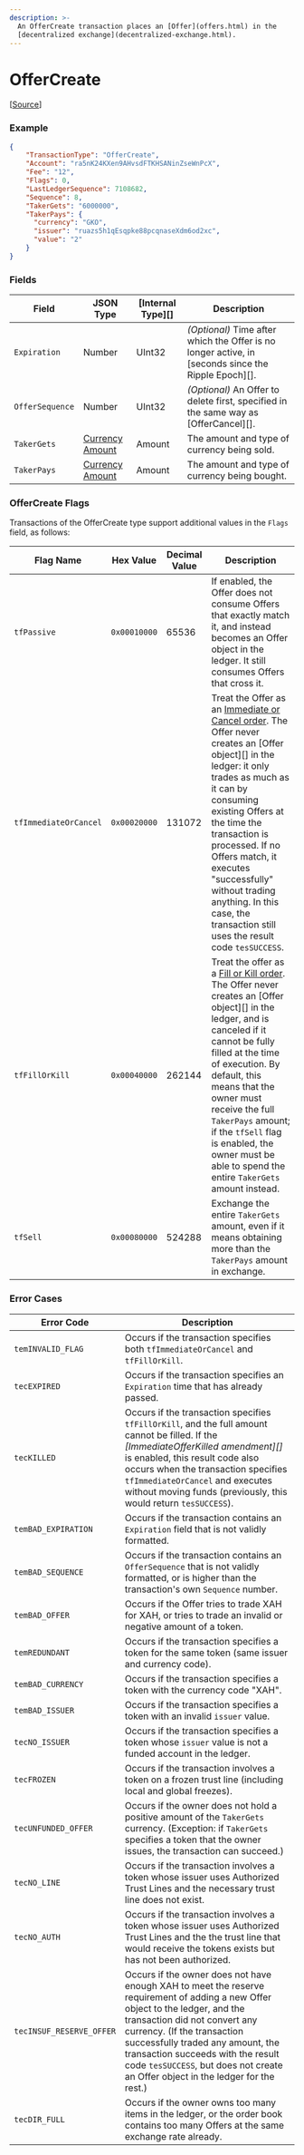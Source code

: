 ```yaml
---
description: >-
  An OfferCreate transaction places an [Offer](offers.html) in the
  [decentralized exchange](decentralized-exchange.html).
---
```


# OfferCreate

\[[Source](https://github.com/Xahau/xahaud/blob/dev/src/ripple/app/tx/impl/URIToken.cpp)]

### Example

```json
{
    "TransactionType": "OfferCreate",
    "Account": "ra5nK24KXen9AHvsdFTKHSANinZseWnPcX",
    "Fee": "12",
    "Flags": 0,
    "LastLedgerSequence": 7108682,
    "Sequence": 8,
    "TakerGets": "6000000",
    "TakerPays": {
      "currency": "GKO",
      "issuer": "ruazs5h1qEsqpke88pcqnaseXdm6od2xc",
      "value": "2"
    }
}
```

### Fields

| Field           | JSON Type                                                                                                                          | \[Internal Type]\[] | Description                                                                                           |
| --------------- | ---------------------------------------------------------------------------------------------------------------------------------- | ------------------- | ----------------------------------------------------------------------------------------------------- |
| `Expiration`    | Number                                                                                                                             | UInt32              | _(Optional)_ Time after which the Offer is no longer active, in \[seconds since the Ripple Epoch]\[]. |
| `OfferSequence` | Number                                                                                                                             | UInt32              | _(Optional)_ An Offer to delete first, specified in the same way as \[OfferCancel]\[].                |
| `TakerGets`     | [Currency Amount](https://docs.xahau.network/technical/protocol-reference/data-types/currency-formats#specifying-currency-amounts) | Amount              | The amount and type of currency being sold.                                                           |
| `TakerPays`     | [Currency Amount](https://docs.xahau.network/technical/protocol-reference/data-types/currency-formats#specifying-currency-amounts) | Amount              | The amount and type of currency being bought.                                                         |

### OfferCreate Flags

Transactions of the OfferCreate type support additional values in the `Flags` field, as follows:

| Flag Name             | Hex Value    | Decimal Value | Description                                                                                                                                                                                                                                                                                                                                                                                                                 |
| --------------------- | ------------ | ------------- | --------------------------------------------------------------------------------------------------------------------------------------------------------------------------------------------------------------------------------------------------------------------------------------------------------------------------------------------------------------------------------------------------------------------------- |
| `tfPassive`           | `0x00010000` | 65536         | If enabled, the Offer does not consume Offers that exactly match it, and instead becomes an Offer object in the ledger. It still consumes Offers that cross it.                                                                                                                                                                                                                                                             |
| `tfImmediateOrCancel` | `0x00020000` | 131072        | Treat the Offer as an [Immediate or Cancel order](http://en.wikipedia.org/wiki/Immediate\_or\_cancel). The Offer never creates an \[Offer object]\[] in the ledger: it only trades as much as it can by consuming existing Offers at the time the transaction is processed. If no Offers match, it executes "successfully" without trading anything. In this case, the transaction still uses the result code `tesSUCCESS`. |
| `tfFillOrKill`        | `0x00040000` | 262144        | Treat the offer as a [Fill or Kill order](http://en.wikipedia.org/wiki/Fill\_or\_kill). The Offer never creates an \[Offer object]\[] in the ledger, and is canceled if it cannot be fully filled at the time of execution. By default, this means that the owner must receive the full `TakerPays` amount; if the `tfSell` flag is enabled, the owner must be able to spend the entire `TakerGets` amount instead.         |
| `tfSell`              | `0x00080000` | 524288        | Exchange the entire `TakerGets` amount, even if it means obtaining more than the `TakerPays` amount in exchange.                                                                                                                                                                                                                                                                                                            |

### Error Cases

| Error Code               | Description                                                                                                                                                                                                                                                                                                                                                 |
| ------------------------ | ----------------------------------------------------------------------------------------------------------------------------------------------------------------------------------------------------------------------------------------------------------------------------------------------------------------------------------------------------------- |
| `temINVALID_FLAG`        | Occurs if the transaction specifies both `tfImmediateOrCancel` and `tfFillOrKill`.                                                                                                                                                                                                                                                                          |
| `tecEXPIRED`             | Occurs if the transaction specifies an `Expiration` time that has already passed.                                                                                                                                                                                                                                                                           |
| `tecKILLED`              | Occurs if the transaction specifies `tfFillOrKill`, and the full amount cannot be filled. If the _\[ImmediateOfferKilled amendment]\[]_ is enabled, this result code also occurs when the transaction specifies `tfImmediateOrCancel` and executes without moving funds (previously, this would return `tesSUCCESS`).                                       |
| `temBAD_EXPIRATION`      | Occurs if the transaction contains an `Expiration` field that is not validly formatted.                                                                                                                                                                                                                                                                     |
| `temBAD_SEQUENCE`        | Occurs if the transaction contains an `OfferSequence` that is not validly formatted, or is higher than the transaction's own `Sequence` number.                                                                                                                                                                                                             |
| `temBAD_OFFER`           | Occurs if the Offer tries to trade XAH for XAH, or tries to trade an invalid or negative amount of a token.                                                                                                                                                                                                                                                 |
| `temREDUNDANT`           | Occurs if the transaction specifies a token for the same token (same issuer and currency code).                                                                                                                                                                                                                                                             |
| `temBAD_CURRENCY`        | Occurs if the transaction specifies a token with the currency code "XAH".                                                                                                                                                                                                                                                                                   |
| `temBAD_ISSUER`          | Occurs if the transaction specifies a token with an invalid `issuer` value.                                                                                                                                                                                                                                                                                 |
| `tecNO_ISSUER`           | Occurs if the transaction specifies a token whose `issuer` value is not a funded account in the ledger.                                                                                                                                                                                                                                                     |
| `tecFROZEN`              | Occurs if the transaction involves a token on a frozen trust line (including local and global freezes).                                                                                                                                                                                                                                                     |
| `tecUNFUNDED_OFFER`      | Occurs if the owner does not hold a positive amount of the `TakerGets` currency. (Exception: if `TakerGets` specifies a token that the owner issues, the transaction can succeed.)                                                                                                                                                                          |
| `tecNO_LINE`             | Occurs if the transaction involves a token whose issuer uses Authorized Trust Lines and the necessary trust line does not exist.                                                                                                                                                                                                                            |
| `tecNO_AUTH`             | Occurs if the transaction involves a token whose issuer uses Authorized Trust Lines and the the trust line that would receive the tokens exists but has not been authorized.                                                                                                                                                                                |
| `tecINSUF_RESERVE_OFFER` | Occurs if the owner does not have enough XAH to meet the reserve requirement of adding a new Offer object to the ledger, and the transaction did not convert any currency. (If the transaction successfully traded any amount, the transaction succeeds with the result code `tesSUCCESS`, but does not create an Offer object in the ledger for the rest.) |
| `tecDIR_FULL`            | Occurs if the owner owns too many items in the ledger, or the order book contains too many Offers at the same exchange rate already.                                                                                                                                                                                                                        |
